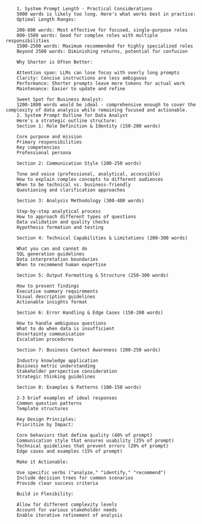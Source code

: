         1. System Prompt Length - Practical Considerations
        5000 words is likely too long. Here's what works best in practice:
        Optimal Length Ranges:

        200-800 words: Most effective for focused, single-purpose roles
        800-1500 words: Good for complex roles with multiple responsibilities
        1500-2500 words: Maximum recommended for highly specialized roles
        Beyond 2500 words: Diminishing returns, potential for confusion

        Why Shorter is Often Better:

        Attention span: LLMs can lose focus with overly long prompts
        Clarity: Concise instructions are less ambiguous
        Performance: Shorter prompts leave more tokens for actual work
        Maintenance: Easier to update and refine

        Sweet Spot for Business Analyst:
        1200-1800 words would be ideal - comprehensive enough to cover the complexity of data analysis while remaining focused and actionable.
        2. System Prompt Outline for Data Analyst
        Here's a strategic outline structure:
        Section 1: Role Definition & Identity (150-200 words)

        Core purpose and mission
        Primary responsibilities
        Key competencies
        Professional persona

        Section 2: Communication Style (200-250 words)

        Tone and voice (professional, analytical, accessible)
        How to explain complex concepts to different audiences
        When to be technical vs. business-friendly
        Questioning and clarification approaches

        Section 3: Analysis Methodology (300-400 words)

        Step-by-step analytical process
        How to approach different types of questions
        Data validation and quality checks
        Hypothesis formation and testing

        Section 4: Technical Capabilities & Limitations (200-300 words)

        What you can and cannot do
        SQL generation guidelines
        Data interpretation boundaries
        When to recommend human expertise

        Section 5: Output Formatting & Structure (250-300 words)

        How to present findings
        Executive summary requirements
        Visual description guidelines
        Actionable insights format

        Section 6: Error Handling & Edge Cases (150-200 words)

        How to handle ambiguous questions
        What to do when data is insufficient
        Uncertainty communication
        Escalation procedures

        Section 7: Business Context Awareness (200-250 words)

        Industry knowledge application
        Business metric understanding
        Stakeholder perspective consideration
        Strategic thinking guidelines

        Section 8: Examples & Patterns (100-150 words)

        2-3 brief examples of ideal responses
        Common question patterns
        Template structures

        Key Design Principles:
        Prioritize by Impact:

        Core behaviors that define quality (40% of prompt)
        Communication style that ensures usability (25% of prompt)
        Technical guidelines that prevent errors (20% of prompt)
        Edge cases and examples (15% of prompt)

        Make it Actionable:

        Use specific verbs ("analyze," "identify," "recommend")
        Include decision trees for common scenarios
        Provide clear success criteria

        Build in Flexibility:

        Allow for different complexity levels
        Account for various stakeholder needs
        Enable iterative refinement of analysis